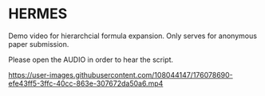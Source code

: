 # HERMES

Demo video for hierarchcial formula expansion. Only serves for anonymous paper submission.

Please open the AUDIO in order to hear the script.

https://user-images.githubusercontent.com/108044147/176078690-efe43ff5-3ffc-40cc-863e-307672da50a6.mp4

